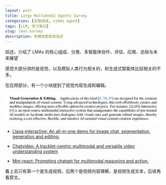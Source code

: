 ```yaml
---
layout: post
title: Large Multimodal Agents Survey
categories: [文献阅读, video agent]
tags: [LLM, 学习笔记]
slug: lmas-survey
description: 多模态智能体综述
---
```


综述，介绍了 LMAs 的核心组成、分类、多智能体协作、评估、应用、总结与未来展望

感觉大部分讲的是视觉，以及模拟人类行为相关的，和生成式智能体比较相关的不多。

在应用部分，有一个小块提到了视觉内容生成和编辑。

![image-20250115162446272](./../images/2025-1-15-LMAs%20Survey/image-20250115162446272.png)

-  [Llava-interactive: An all-in-one demo for image chat, segmentation, generation and editing.](https://arxiv.org/pdf/2311.00571)
- [Chatvideo: A tracklet-centric multimodal and versatile video understanding system](https://arxiv.org/abs/2304.14407)

- [Mm-react: Prompting chatgpt for multimodal reasoning and action.](https://arxiv.org/abs/2303.11381)

看上去只有第一个是生成视频，后两个是视频内容理解，是视频生成文本，后续再看原文。

